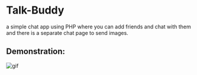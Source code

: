 # Talk-Buddy
a simple chat app using PHP where you can add friends  and chat with them and there is a separate chat page to send images.
## Demonstration:
![gif](Chat.gif)
